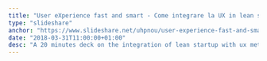 ```yaml
---
title: "User eXperience fast and smart - Come integrare la UX in lean startup"
type: "slideshare"
anchor: "https://www.slideshare.net/uhpnou/user-experience-fast-and-smart-come-integrare-la-ux-in-lean-startup"
date: "2018-03-31T11:00:00+01:00"
desc: "A 20 minutes deck on the integration of lean startup with ux methods (in Italian)."
---
```

